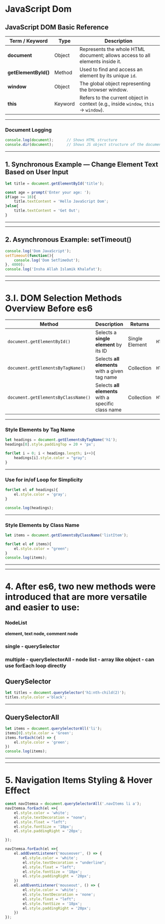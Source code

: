 # JavaScript Dom

## JavaScript DOM Basic Reference

| Term / Keyword       | Type     | Description |
|-----------------------|----------|--------------|
| **document**          | Object   | Represents the whole HTML document; allows access to all elements inside it. |
| **getElementById()**  | Method   | Used to find and access an element by its unique `id`. |
| **window**            | Object   | The global object representing the browser window. |
| **this**              | Keyword  | Refers to the current object in context (e.g., inside `window`, `this` → `window`). |


---

### Document Logging
```js
console.log(document);      // Shows HTML structure
console.dir(document);      // Shows JS object structure of the document
```
---

## 1. Synchronous Example — Change Element Text Based on User Input 

```js 
let title = document.getElementById('title');

const age = prompt('Enter your age: ');
if(age >= 18){
    title.textContent = 'Hello JavaScript Dom';
}else{
    title.textContent = 'Get Out';
}
```
---
---

## 2. Asynchronous Example: setTimeout()

```js
console.log('Dom JavaScript');
setTimeout(function(){
    console.log('Dom SetTimeOut');
}, 4000);
console.log('Insha Allah Islamik Khalafat');
```
---
---

# 3.I. DOM Selection Methods Overview Before es6

| Method | Description | Returns | Type | Example | Loopable |
|--------|--------------|----------|------|----------|-----------|
| `document.getElementById()` | Selects a **single element** by its ID | Single Element | `HTMLElement` | `document.getElementById('title')` | ❌ |
| `document.getElementsByTagName()` | Selects **all elements** with a given tag name | Collection | `HTMLCollection` | `document.getElementsByTagName('h1')` | ✅ |
| `document.getElementsByClassName()` | Selects **all elements** with a specific class name | Collection | `HTMLCollection` | `document.getElementsByClassName('listItem')` | ✅ |

---

### Style Elements by Tag Name

```js
let headings = document.getElementsByTagName('h1');
headings[0].style.paddingTop = 20 + 'px';

for(let i = 0; i < headings.length; i++){
    headings[i].style.color = "gray";
}
```
---

###  Use for in/of Loop for Simplicity

```js
for(let el of headings){
    el.style.color = 'gray';
}

console.log(headings);
```
---

### Style Elements by Class Name

```js
let items = document.getElementsByClassName('listItem');

for(let el of items){
    el.style.color = "green";
}
console.log(items);
```
---
---
 

# 4. After es6, two new methods were introduced that are more versatile and easier to use:
### NodeList
**element, text node, comment node**
### single - querySelector
### multiple - querySelectorAll - node list - array like object - can use forEach loop directly

## QuerySelector
```js
let titles = document.querySelector('h1:nth-child(2)');
titles.style.color ='black';
```
---

## QuerySelectorAll
```js
let items = document.querySelectorAll('li');
items[0].style.color = 'Green'; 
items.forEach((el) => {
    el.style.color = 'green';
})
console.log(items); 
```
---
--- 

# 5. Navigation Items Styling & Hover Effect
```js
const navItemsa = document.querySelectorAll('.navItems li a');
navItemsa.forEach(el =>{
    el.style.color = 'white';
    el.style.textDecoration = "none";
    el.style.float = "left";
    el.style.fontSize = '18px';
    el.style.paddingRight = '20px';

});

navItemsa.forEach(el =>{
    el.addEventListener('mouseover', () => {
        el.style.color = 'white';
        el.style.textDecoration = "underline";
        el.style.float = "left";
        el.style.fontSize = '18px';
        el.style.paddingRight = '20px';
    })
    el.addEventListener('mouseout', () => {
        el.style.color = 'white';
        el.style.textDecoration = 'none';
        el.style.float = "left";
        el.style.fontSize = '18px';
        el.style.paddingRight = '20px';
    })
});
```
